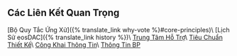 Các Liên Kết Quan Trọng
---
[Bộ Quy Tắc Ứng Xử]({% translate_link why-vote %}#core-principles)\\
[Lịch Sử eosDAC]({% translate_link history %})\\
[Trung Tâm Hỗ Trợ](https://eosdac.zendesk.com/)\\
[Tiêu Chuẩn Thiết Kế](/styleguide)\\
[Công Khai Thông Tin](https://steemit.com/eos/@eosdacvietnam/khang-dinh-quyen-so-huu-va-bo-quy-tac-ung-xu)\\
[Thông Tin BP](/bp.json)
